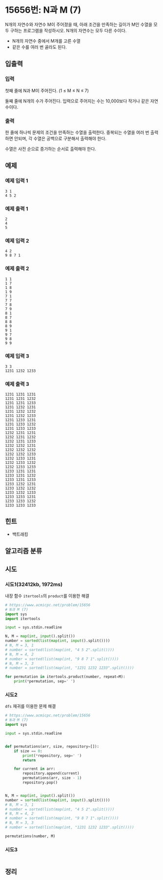 # 15656번: N과 M (7)

N개의 자연수와 자연수 M이 주어졌을 때, 아래 조건을 만족하는 길이가 M인 수열을 모두 구하는 프로그램을 작성하시오. N개의 자연수는 모두 다른 수이다.

- N개의 자연수 중에서 M개를 고른 수열
- 같은 수를 여러 번 골라도 된다.

## 입출력

### 입력

첫째 줄에 N과 M이 주어진다. (1 ≤ M ≤ N ≤ 7)

둘째 줄에 N개의 수가 주어진다. 입력으로 주어지는 수는 10,000보다 작거나 같은 자연수이다.

### 출력

한 줄에 하나씩 문제의 조건을 만족하는 수열을 출력한다. 중복되는 수열을 여러 번 출력하면 안되며, 각 수열은 공백으로 구분해서 출력해야 한다.

수열은 사전 순으로 증가하는 순서로 출력해야 한다.

## 예제

### 예제 입력 1

```text
3 1
4 5 2
```

### 예제 출력 1

```text
2
4
5
```

### 예제 입력 2

```text
4 2
9 8 7 1
```

### 예제 출력 2

```text
1 1
1 7
1 8
1 9
7 1
7 7
7 8
7 9
8 1
8 7
8 8
8 9
9 1
9 7
9 8
9 9
```

### 예제 입력 3

```text
3 3
1231 1232 1233
```

### 예제 출력 3

```text
1231 1231 1231
1231 1231 1232
1231 1231 1233
1231 1232 1231
1231 1232 1232
1231 1232 1233
1231 1233 1231
1231 1233 1232
1231 1233 1233
1232 1231 1231
1232 1231 1232
1232 1231 1233
1232 1232 1231
1232 1232 1232
1232 1232 1233
1232 1233 1231
1232 1233 1232
1232 1233 1233
1233 1231 1231
1233 1231 1232
1233 1231 1233
1233 1232 1231
1233 1232 1232
1233 1232 1233
1233 1233 1231
1233 1233 1232
1233 1233 1233
```

## 힌트

- 백트래킹

## 알고리즘 분류


## 시도

### 시도1(32412kb, 1972ms)

내장 함수 `itertools`의 `product`를 이용한 해결 

```python
# https://www.acmicpc.net/problem/15656
# N과 M (7)
import sys
import itertools

input = sys.stdin.readline

N, M = map(int, input().split())
number = sorted(list(map(int, input().split())))
# N, M = 3, 1
# number = sorted(list(map(int, "4 5 2".split())))
# N, M = 4, 2
# number = sorted(list(map(int, "9 8 7 1".split())))
# N, M = 3, 3
# number = sorted(list(map(int, "1231 1232 1233".split())))

for permutation in itertools.product(number, repeat=M):
    print(*permutation, sep=' ')
```

### 시도2

`dfs` 재귀를 이용한 문제 해결

```python
# https://www.acmicpc.net/problem/15656
# N과 M (7)
import sys

input = sys.stdin.readline


def permutations(arr, size, repository=[]):
    if size == 0:
        print(*repository, sep=' ')
        return

    for current in arr:
        repository.append(current)
        permutations(arr, size - 1)
        repository.pop()


N, M = map(int, input().split())
number = sorted(list(map(int, input().split())))
# N, M = 3, 1
# number = sorted(list(map(int, "4 5 2".split())))
# N, M = 4, 2
# number = sorted(list(map(int, "9 8 7 1".split())))
# N, M = 3, 3
# number = sorted(list(map(int, "1231 1232 1233".split())))

permutations(number, M)
```

### 시도3

```python

```

## 정리


